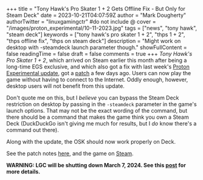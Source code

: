 +++
title = "Tony Hawk's Pro Skater 1 + 2 Gets Offline Fix - But Only for Steam Deck"
date = 2023-10-21T04:07:59Z
author = "Mark Dougherty"
authorTwitter = "linuxgamingctr" #do not include @
cover = "/images/proton_experimental/10-11-2023.jpg"
tags = ["news", "tony hawk", "steam deck"]
keywords = ["tony hawk's pro skater 1 + 2", "thps 1 + 2", "thps offline fix", "thps on steam deck"]
description = "Might work on desktop with -steamdeck launch parameter though."
showFullContent = false
readingTime = false
draft = false
comments = true
+++
*Tony Hawk's Pro Skater 1 + 2*, which arrived on Steam earlier this month after being a long-time EGS exclusive, and which also got a fix with last week's [Proton Experimental update](https://linuxgamingcentral.com/posts/proton-experimental-update-10-11-2023/), got a [patch](https://support.activision.com/tony-hawks-pro-skater-1-2/articles/tony-hawks-pro-skater-1-2-update) a few days ago. Users can now play the game without having to connect to the Internet. Oddly enough, however, desktop users will not benefit from this update.

Don't quote me on this, but I *believe* you can bypass the Steam Deck restriction on desktop by passing in the `-steamdeck` parameter in the game's launch options. That may not be the exact wording of the command, but there should be a command that makes the game think you own a Steam Deck (DuckDuckGo isn't giving me much for results, but I *do* know there's a command out there).

Along with the update, the OSK should now work properly on Deck.

See the patch notes [here](https://support.activision.com/tony-hawks-pro-skater-1-2/articles/tony-hawks-pro-skater-1-2-update), and the game on [Steam](https://store.steampowered.com/app/2395210/Tony_Hawks_Pro_Skater_1__2/).

**WARNING: LGC will be shutting down March 7, 2024. See this [post](https://linuxgamingcentral.com/posts/the-end-of-lgc/) for more details.**
